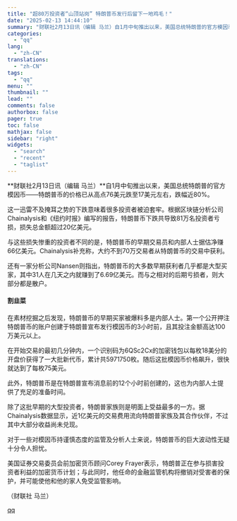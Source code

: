 ```yaml
---
title: "超80万投资者“山顶站岗” 特朗普币发行后留下一地鸡毛！"
date: "2025-02-13 14:44:10"
summary: "财联社2月13日讯（编辑 马兰）自1月中旬推出以来，美国总统特朗普的官方模因币——特朗普币的价格已从..."
categories:
  - "qq"
lang:
  - "zh-CN"
translations:
  - "zh-CN"
tags:
  - "qq"
menu: ""
thumbnail: ""
lead: ""
comments: false
authorbox: false
pager: true
toc: false
mathjax: false
sidebar: "right"
widgets:
  - "search"
  - "recent"
  - "taglist"
---
```


**财联社2月13日讯（编辑 马兰）**自1月中旬推出以来，美国总统特朗普的官方模因币——特朗普币的价格已从高点76美元跌至17美元左右，跌幅近80%。

这一迅雷不及掩耳之势的下跌意味着很多投资者被迫套牢。根据区块链分析公司Chainalysis和《纽约时报》编写的报告，特朗普币下跌共导致81万名投资者亏损，损失总金额超过20亿美元。

与这些损失惨重的投资者不同的是，特朗普币的早期交易员和内部人士据估净赚66亿美元。Chainalysis补充称，大约不到70万交易者从特朗普币的交易中获利。

还有一家分析公司Nansen则指出，特朗普币的大多数早期获利者几乎都是大型买家，其中31人在几天之内就赚到了6.69亿美元。而与之相对的后期亏损者，则大部分都是散户。

#### 割韭菜

在素材挖掘之后发现，特朗普币的早期买家被爆料多是内部人士。第一个公开押注特朗普币的账户创建于特朗普宣布发行模因币的3小时前，且其投注金额高达100万美元以上。

在开始交易的最初几分钟内，一个识别码为6QSc2Cx的加密钱包以每枚18美分的开盘价获得了一大批新代币，累计共5971750枚。随后这批模因币价格飙升，很快就达到了每枚75美元。

此外，特朗普币是在特朗普宣布消息前的12个小时前创建的，这也为内部人士提供了充足的准备时间。

除了这批早期的大型投资者，特朗普家族则是明面上受益最多的一方。据Chainalysis数据显示，近1亿美元的交易费用流向特朗普家族及其合作伙伴，不过其中大部分收益尚未兑现。

对于一些对模因币持谨慎态度的监管及分析人士来说，特朗普币的巨大波动性无疑十分令人担忧。

美国证券交易委员会前加密货币顾问Corey Frayer表示，特朗普正在参与损害投资者利益的加密货币计划；与此同时，他任命的金融监管机构将撤销对受害者的保护，并可能使他和他的家人免受监管影响。

（财联社 马兰）

[qq](https://new.qq.com/rain/a/20250213A04UEE00)
